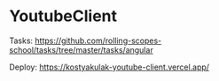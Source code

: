 # YoutubeClient

Tasks: https://github.com/rolling-scopes-school/tasks/tree/master/tasks/angular 

Deploy: https://kostyakulak-youtube-client.vercel.app/
